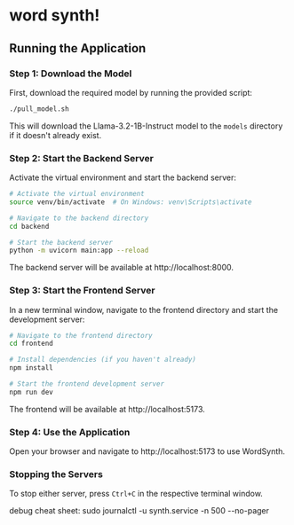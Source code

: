 # word synth!


## Running the Application

### Step 1: Download the Model
First, download the required model by running the provided script:

```bash
./pull_model.sh
```

This will download the Llama-3.2-1B-Instruct model to the `models` directory if it doesn't already exist.

### Step 2: Start the Backend Server
Activate the virtual environment and start the backend server:

```bash
# Activate the virtual environment
source venv/bin/activate  # On Windows: venv\Scripts\activate

# Navigate to the backend directory
cd backend

# Start the backend server
python -m uvicorn main:app --reload
```

The backend server will be available at http://localhost:8000.

### Step 3: Start the Frontend Server
In a new terminal window, navigate to the frontend directory and start the development server:

```bash
# Navigate to the frontend directory
cd frontend

# Install dependencies (if you haven't already)
npm install

# Start the frontend development server
npm run dev
```

The frontend will be available at http://localhost:5173.

### Step 4: Use the Application
Open your browser and navigate to http://localhost:5173 to use WordSynth.

### Stopping the Servers
To stop either server, press `Ctrl+C` in the respective terminal window.


debug cheat sheet:
sudo journalctl -u synth.service -n 500 --no-pager
